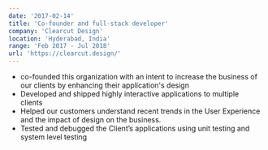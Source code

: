 ```yaml
---
date: '2017-02-14'
title: 'Co-founder and full-stack developer'
company: 'Clearcut Design'
location: 'Hyderabad, India'
range: 'Feb 2017 - Jul 2018'
url: 'https://clearcut.design/'
---
```


- co-founded this organization with an intent to increase the business of our clients by enhancing their application's design
- Developed and shipped highly interactive applications to multiple clients 
- Helped our customers understand recent trends in the User Experience and the impact of design on the business.
- Tested and debugged the Client’s applications using unit testing and system level testing
